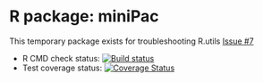 # R package: miniPac

This temporary package exists for troubleshooting R.utils [Issue #7](https://github.com/HenrikBengtsson/R.utils/issues/7)

* R CMD check status: <a
  href="https://travis-ci.org/HenrikBengtsson/miniPac"><img
  src="https://travis-ci.org/HenrikBengtsson/miniPac.svg?branch=master"
  alt="Build status"></a>
* Test coverage status: <a
  href='https://coveralls.io/r/HenrikBengtsson/miniPac?branch=develop'><img
  src='https://coveralls.io/repos/HenrikBengtsson/miniPac/badge.png?branch=develop'
  alt='Coverage Status' /></a> 
